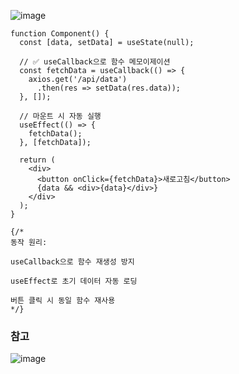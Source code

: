 ![image](https://github.com/user-attachments/assets/189fdec7-6d18-4de1-b3cb-a6205cb30d53)

```
function Component() {
  const [data, setData] = useState(null);

  // ✅ useCallback으로 함수 메모이제이션
  const fetchData = useCallback(() => {
    axios.get('/api/data')
      .then(res => setData(res.data));
  }, []);

  // 마운트 시 자동 실행
  useEffect(() => {
    fetchData();
  }, [fetchData]);

  return (
    <div>
      <button onClick={fetchData}>새로고침</button>
      {data && <div>{data}</div>}
    </div>
  );
}

{/*
동작 원리:

useCallback으로 함수 재생성 방지

useEffect로 초기 데이터 자동 로딩

버튼 클릭 시 동일 함수 재사용
*/}

```


### 참고

![image](https://github.com/user-attachments/assets/095bff6b-3885-42b0-b3c7-ea7cf5ceecfd)
